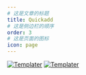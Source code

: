 ```yaml
---
# 这是文章的标题
title: Quickadd
# 这是侧边栏的顺序
order: 3
# 这是页面的图标
icon: page
---
```

 [![Templater](https://img.shields.io/github/stars/SilentVoid13/Templater?style=social)](https://github.com/SilentVoid13/Templater)  [![Templater](https://img.shields.io/github/last-commit/SilentVoid13/Templater)](https://github.com/SilentVoid13/Templater)
